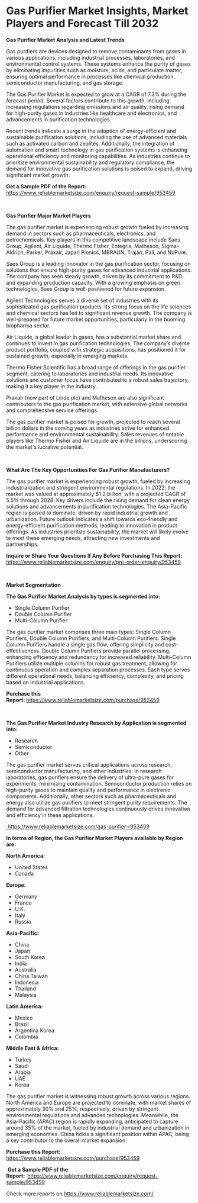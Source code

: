 <p><h1>Gas Purifier Market Insights, Market Players and Forecast Till 2032</h1></p><p><strong>Gas Purifier Market Analysis and Latest Trends</strong></p>
<p><p>Gas purifiers are devices designed to remove contaminants from gases in various applications, including industrial processes, laboratories, and environmental control systems. These systems enhance the purity of gases by eliminating impurities such as moisture, acids, and particulate matter, ensuring optimal performance in processes like chemical production, semiconductor manufacturing, and gas storage. </p><p>The Gas Purifier Market is expected to grow at a CAGR of 7.3% during the forecast period. Several factors contribute to this growth, including increasing regulations regarding emissions and air quality, rising demand for high-purity gases in industries like healthcare and electronics, and advancements in purification technologies. </p><p>Recent trends indicate a surge in the adoption of energy-efficient and sustainable purification solutions, including the use of advanced materials such as activated carbon and zeolites. Additionally, the integration of automation and smart technology in gas purification systems is enhancing operational efficiency and monitoring capabilities. As industries continue to prioritize environmental sustainability and regulatory compliance, the demand for innovative gas purification solutions is poised to expand, driving significant market growth.</p></p>
<p><strong>Get a Sample PDF of the Report:&nbsp;</strong> <a href="https://www.reliablemarketsize.com/enquiry/request-sample/953459?utm_campaign=2439&utm_medium=2&utm_source=Github&utm_content=ia&utm_term=07032025&utm_id=gas-purifier">https://www.reliablemarketsize.com/enquiry/request-sample/953459</a></p>
<p>&nbsp;</p>
<p><strong>Gas Purifier Major Market Players</strong></p>
<p><p>The gas purifier market is experiencing robust growth fueled by increasing demand in sectors such as pharmaceuticals, electronics, and petrochemicals. Key players in this competitive landscape include Saes Group, Agilent, Air Liquide, Thermo Fisher, Entegris, Matheson, Sigma-Aldrich, Parker, Praxair, Japan Pionics, MBRAUN, Trajan, Pall, and NuPure.</p><p>Saes Group is a leading innovator in the gas purification sector, focusing on solutions that ensure high-purity gases for advanced industrial applications. The company has seen steady growth, driven by its commitment to R&D and expanding production capacity. With a growing emphasis on green technologies, Saes Group is well-positioned for future expansion.</p><p>Agilent Technologies serves a diverse set of industries with its sophisticated gas purification products. Its strong focus on the life sciences and chemical sectors has led to significant revenue growth. The company is well-prepared for future market opportunities, particularly in the booming biopharma sector.</p><p>Air Liquide, a global leader in gases, has a substantial market share and continues to invest in gas purification technologies. The company’s diverse product portfolio, coupled with strategic acquisitions, has positioned it for sustained growth, especially in emerging markets.</p><p>Thermo Fisher Scientific has a broad range of offerings in the gas purifier segment, catering to laboratories and industrial needs. Its innovative solutions and customer focus have contributed to a robust sales trajectory, making it a key player in the industry.</p><p>Praxair (now part of Linde plc) and Matheson are also significant contributors to the gas purification market, with extensive global networks and comprehensive service offerings.</p><p>The gas purifier market is poised for growth, projected to reach several billion dollars in the coming years as industries strive for enhanced performance and environmental sustainability. Sales revenues of notable players like Thermo Fisher and Air Liquide are in the billions, underscoring the market's lucrative potential.</p></p>
<p>&nbsp;</p>
<p><strong>What Are The Key Opportunities For Gas Purifier Manufacturers?</strong></p>
<p><p>The gas purifier market is experiencing robust growth, fueled by increasing industrialization and stringent environmental regulations. In 2022, the market was valued at approximately $1.2 billion, with a projected CAGR of 5.5% through 2028. Key drivers include the rising demand for clean energy solutions and advancements in purification technologies. The Asia-Pacific region is poised to dominate, driven by rapid industrial growth and urbanization. Future outlook indicates a shift towards eco-friendly and energy-efficient purification methods, leading to innovation in product offerings. As industries prioritize sustainability, the market will likely evolve to meet these emerging needs, attracting new investments and partnerships.</p></p>
<p><strong>Inquire or Share Your Questions If Any Before Purchasing This Report:</strong> <a href="https://www.reliablemarketsize.com/enquiry/pre-order-enquiry/953459?utm_campaign=2439&utm_medium=2&utm_source=Github&utm_content=ia&utm_term=07032025&utm_id=gas-purifier">https://www.reliablemarketsize.com/enquiry/pre-order-enquiry/953459</a></p>
<p>&nbsp;</p>
<p><strong>Market Segmentation</strong></p>
<p><strong>The Gas Purifier Market Analysis by types is segmented into:</strong></p>
<p><ul><li>Single Column Purifier</li><li>Double Column Purifier</li><li>Multi-Column Purifier</li></ul></p>
<p><p>The gas purifier market comprises three main types: Single Column Purifiers, Double Column Purifiers, and Multi-Column Purifiers. Single Column Purifiers handle a single gas flow, offering simplicity and cost-effectiveness. Double Column Purifiers provide parallel processing, enhancing efficiency and redundancy for increased reliability. Multi-Column Purifiers utilize multiple columns for robust gas treatment, allowing for continuous operation and complex separation processes. Each type serves different operational needs, balancing efficiency, complexity, and pricing based on industrial applications.</p></p>
<p><strong>Purchase this Report:&nbsp;</strong><a href="https://www.reliablemarketsize.com/purchase/953459?utm_campaign=2439&utm_medium=2&utm_source=Github&utm_content=ia&utm_term=07032025&utm_id=gas-purifier">https://www.reliablemarketsize.com/purchase/953459</a></p>
<p>&nbsp;</p>
<p><strong>The Gas Purifier Market Industry Research by Application is segmented into:</strong></p>
<p><ul><li>Research</li><li>Semiconductor</li><li>Other</li></ul></p>
<p><p>The gas purifier market serves critical applications across research, semiconductor manufacturing, and other industries. In research laboratories, gas purifiers ensure the delivery of ultra-pure gases for experiments, minimizing contamination. Semiconductor production relies on high-purity gases to maintain quality and performance in electronic components. Additionally, other sectors such as pharmaceuticals and energy also utilize gas purifiers to meet stringent purity requirements. The demand for advanced filtration technologies continuously drives innovation and efficiency in these applications.</p></p>
<p><a href="https://www.reliablemarketsize.com/gas-purifier-r953459?utm_campaign=2439&utm_medium=2&utm_source=Github&utm_content=ia&utm_term=07032025&utm_id=gas-purifier">&nbsp;https://www.reliablemarketsize.com/gas-purifier-r953459</a></p>
<p><strong>In terms of Region, the Gas Purifier Market Players available by Region are:</strong></p>
<p>
    <p> <strong> North America: </strong>
        <ul>
            <li>United States</li>
            <li>Canada</li>
        </ul>
        </p> 
    <p> <strong> Europe: </strong>
        <ul>
            <li>Germany</li>
            <li>France</li>
            <li>U.K.</li>
            <li>Italy</li>
            <li>Russia</li>
        </ul>
        </p> 
    <p> <strong> Asia-Pacific: </strong>
        <ul>
            <li>China</li>
            <li>Japan</li>
            <li>South Korea</li>
            <li>India</li>
            <li>Australia</li>
            <li>China Taiwan</li>
            <li>Indonesia</li>
            <li>Thailand</li>
            <li>Malaysia</li>
        </ul>
        </p> 
    <p> <strong> Latin America: </strong>
        <ul>
            <li>Mexico</li>
            <li>Brazil</li>
            <li>Argentina Korea</li>
            <li>Colombia</li>
        </ul>
        </p> 
    <p> <strong> Middle East & Africa: </strong>
        <ul>
            <li>Turkey</li>
            <li>Saudi</li>
            <li>Arabia</li>
            <li>UAE</li>
            <li>Korea</li>
        </ul>
    </p>
    </p>
<p><p>The gas purifier market is witnessing robust growth across various regions. North America and Europe are projected to dominate, with market shares of approximately 30% and 25%, respectively, driven by stringent environmental regulations and advanced technologies. Meanwhile, the Asia-Pacific (APAC) region is rapidly expanding, anticipated to capture around 35% of the market, fueled by industrial demand and urbanization in emerging economies. China holds a significant position within APAC, being a key contributor to the overall market expansion.</p></p>
<p><strong>Purchase this Report: </strong><a href="https://www.reliablemarketsize.com/purchase/953459?utm_campaign=2439&utm_medium=2&utm_source=Github&utm_content=ia&utm_term=07032025&utm_id=gas-purifier">https://www.reliablemarketsize.com/purchase/953459</a></p>
<p>&nbsp;<strong>Get a Sample PDF of the Report:&nbsp;&nbsp;</strong><a href="https://www.reliablemarketsize.com/enquiry/request-sample/953459?utm_campaign=2439&utm_medium=2&utm_source=Github&utm_content=ia&utm_term=07032025&utm_id=gas-purifier">https://www.reliablemarketsize.com/enquiry/request-sample/953459</a></p>
<p><strong></strong></p>
<p>Check more reports on <a href="https://www.reliablemarketsize.com/?utm_campaign=2439&utm_medium=2&utm_source=Github&utm_content=ia&utm_term=07032025&utm_id=gas-purifier">https://www.reliablemarketsize.com/</a></p>